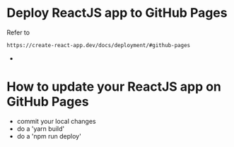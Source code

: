 
# Deploy ReactJS app to GitHub Pages

Refer to

    https://create-react-app.dev/docs/deployment/#github-pages
    

-    
# How to update your ReactJS app on GitHub Pages

- commit your local changes
- do a 'yarn build'
- do a 'npm run deploy'
